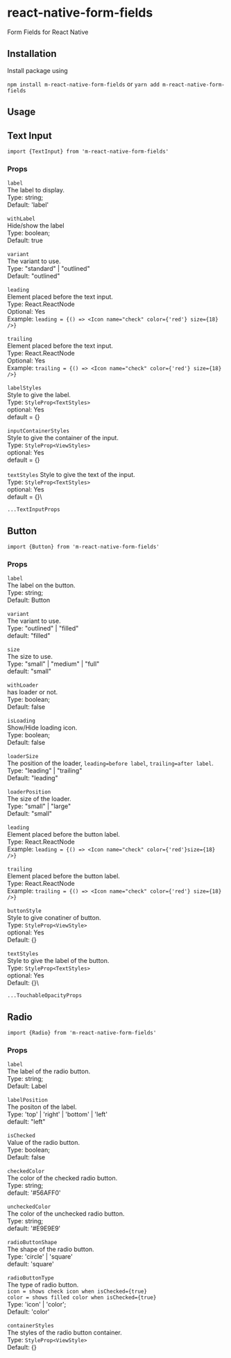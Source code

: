 # react-native-form-fields

Form Fields for React Native

## Installation

Install package using

`npm install m-react-native-form-fields` or `yarn add m-react-native-form-fields`

## Usage

## Text Input

```
import {TextInput} from 'm-react-native-form-fields'
```

### Props

`label`\
The label to display.\
Type: string;\
Default: 'label'\
<br />
`withLabel`\
Hide/show the label\
Type: boolean;\
Default: true\
<br />
`variant`\
The variant to use.\
Type: "standard" | "outlined"\
Default: "outlined"\
<br />
`leading`\
Element placed before the text input.\
Type: React.ReactNode\
Optional: Yes\
Example: `leading = {() => <Icon name="check" color={'red'} size={18} />}`
<br />
<br />
`trailing`\
Element placed before the text input.\
Type: React.ReactNode\
Optional: Yes\
Example: `trailing = {() => <Icon name="check" color={'red'} size={18} />}`\
<br />
`labelStyles`\
Style to give the label.\
Type: `StyleProp<TextStyles>`\
optional: Yes\
default = {}\
<br />
`inputContainerStyles`\
Style to give the container of the input.\
Type: `StyleProp<ViewStyles>`\
optional: Yes\
default = {}\
<br />
`textStyles`
Style to give the text of the input.\
Type: `StyleProp<TextStyles>`\
optional: Yes\
default = {}\

```
...TextInputProps
```

## Button

```
import {Button} from 'm-react-native-form-fields'
```

### Props

`label`\
The label on the button.\
Type: string;\
Default: Button\
<br />
`variant`\
The variant to use.\
Type: "outlined" | "filled"\
default: "filled"\
<br />
`size`\
The size to use.\
Type: "small" | "medium" | "full"\
default: "small"\
<br />
`withLoader`\
has loader or not.\
Type: boolean;\
Default: false\
<br />
`isLoading`\
Show/Hide loading icon.\
Type: boolean;\
Default: false\
<br />
`loaderSize`\
The position of the loader, `leading=before label`, `trailing=after label`.\
Type: "leading" | "trailing"\
Default: "leading"\
<br />
`loaderPosition`\
The size of the loader.\
Type: "small" | "large"\
Default: "small"\
<br />
`leading`\
Element placed before the button label.\
Type: React.ReactNode\
Example: `leading = {() => <Icon name="check" color={'red'}size={18} />}`
<br />
<br />
`trailing`\
Element placed before the button label.\
Type: React.ReactNode\
Example: `trailing = {() => <Icon name="check" color={'red'} size={18} />}`\
<br />
`buttonStyle`\
Style to give conatiner of button.\
Type: `StyleProp<ViewStyle>`\
optional: Yes\
Default: {}\
<br />
`textStyles`\
Style to give the label of the button.\
Type: `StyleProp<TextStyles>`\
optional: Yes\
Default: {}\

```
...TouchableOpacityProps
```

## Radio

```
import {Radio} from 'm-react-native-form-fields'
```

### Props

`label`\
The label of the radio button.\
Type: string;\
Default: Label\
<br />
`labelPosition`\
The positon of the label.\
Type: 'top' | 'right' | 'bottom' | 'left'\
default: "left"\
<br />
`isChecked`\
Value of the radio button.\
Type: boolean;\
Default: false\
<br />
`checkedColor`\
The color of the checked radio button.\
Type: string;\
default: '#56AFF0'\
<br />
`uncheckedColor`\
The color of the unchecked radio button.\
Type: string;\
default: '#E9E9E9'\
<br />
`radioButtonShape`\
The shape of the radio button.\
Type: 'circle' | 'square'\
default: 'square'\
<br />
`radioButtonType`\
The type of radio button.\
`icon = shows check icon when isChecked={true}`\
`color = shows filled color when isChecked={true}`\
Type: 'icon' | 'color';\
Default: 'color'\
<br />
`containerStyles`\
The styles of the radio button container.\
Type: `StyleProp<ViewStyle>`\
Default: {}
